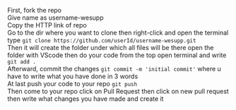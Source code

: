 First, fork the repo <br>
Give name as username-wesupp  <br>
Copy the HTTP link of repo  <br>
Go to the dir where you want to clone then right-click and open the terminal type `git clone https://github.com/userId/username-wesupp.git` <br>
Then it will create the folder under which all files will be there open the folder with VScode then do your code from the top open terminal and write `git add .` <br>
Afterward, commit the changes `git commit -m 'initial commit'` where u have to write what you have done in 3 words <br>
At last push your code to your repo `git push` <br>
Then come to your repo click on Pull Request then click on new pull request then write what changes you have made and create it 
